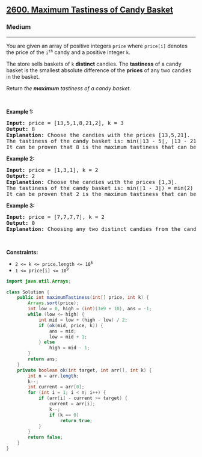 <h2><a href="https://leetcode.com/problems/maximum-tastiness-of-candy-basket">2600. Maximum Tastiness of Candy Basket</a></h2><h3>Medium</h3><hr><p>You are given an array of positive integers <code>price</code> where <code>price[i]</code> denotes the price of the <code>i<sup>th</sup></code> candy and a positive integer <code>k</code>.</p>

<p>The store sells baskets of <code>k</code> <strong>distinct</strong> candies. The <strong>tastiness</strong> of a candy basket is the smallest absolute difference of the <strong>prices</strong> of any two candies in the basket.</p>

<p>Return <em>the <strong>maximum</strong> tastiness of a candy basket.</em></p>

<p>&nbsp;</p>
<p><strong class="example">Example 1:</strong></p>

<pre>
<strong>Input:</strong> price = [13,5,1,8,21,2], k = 3
<strong>Output:</strong> 8
<strong>Explanation:</strong> Choose the candies with the prices [13,5,21].
The tastiness of the candy basket is: min(|13 - 5|, |13 - 21|, |5 - 21|) = min(8, 8, 16) = 8.
It can be proven that 8 is the maximum tastiness that can be achieved.
</pre>

<p><strong class="example">Example 2:</strong></p>

<pre>
<strong>Input:</strong> price = [1,3,1], k = 2
<strong>Output:</strong> 2
<strong>Explanation:</strong> Choose the candies with the prices [1,3].
The tastiness of the candy basket is: min(|1 - 3|) = min(2) = 2.
It can be proven that 2 is the maximum tastiness that can be achieved.
</pre>

<p><strong class="example">Example 3:</strong></p>

<pre>
<strong>Input:</strong> price = [7,7,7,7], k = 2
<strong>Output:</strong> 0
<strong>Explanation:</strong> Choosing any two distinct candies from the candies we have will result in a tastiness of 0.
</pre>

<p>&nbsp;</p>
<p><strong>Constraints:</strong></p>

<ul>
	<li><code>2 &lt;= k &lt;= price.length &lt;= 10<sup>5</sup></code></li>
	<li><code>1 &lt;= price[i] &lt;= 10<sup>9</sup></code></li>
</ul>

```java
import java.util.Arrays;

class Solution {
    public int maximumTastiness(int[] price, int k) {
        Arrays.sort(price);
        int low = 0, high = (int)(1e9 + 10), ans = -1;
        while (low <= high) {
            int mid = low + (high - low) / 2;
            if (ok(mid, price, k)) {
                ans = mid;
                low = mid + 1;
            } else
                high = mid - 1;
        }
        return ans;
    }
    private boolean ok(int target, int arr[], int k) {
        int n = arr.length;
        k--;
        int current = arr[0];
        for (int i = 1; i < n; i++) {
            if (arr[i] - current >= target) {
                current = arr[i];
                k--;
                if (k == 0)
                    return true;
            }
        }
        return false;
    }
}
```
